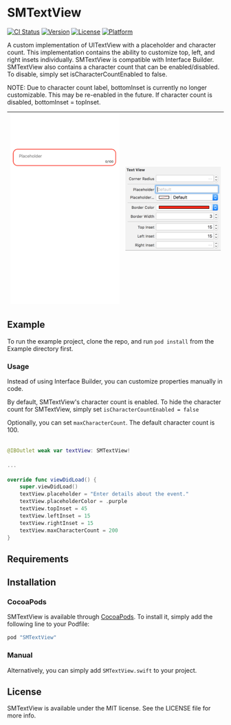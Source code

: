 # SMTextView

[![CI Status](http://img.shields.io/travis/mandrusiaks/SMTextView.svg?style=flat)](https://travis-ci.org/mandrusiaks/SMTextView)
[![Version](https://img.shields.io/cocoapods/v/SMTextView.svg?style=flat)](http://cocoapods.org/pods/SMTextView)
[![License](https://img.shields.io/cocoapods/l/SMTextView.svg?style=flat)](http://cocoapods.org/pods/SMTextView)
[![Platform](https://img.shields.io/cocoapods/p/SMTextView.svg?style=flat)](http://cocoapods.org/pods/SMTextView)

A custom implementation of UITextView with a placeholder and character count. This implementation contains the ability to customize top, left, and right insets individually. SMTextView is compatible with Interface Builder. SMTextView also contains a character count that can be enabled/disabled. To disable, simply set isCharacterCountEnabled to false.

NOTE: Due to character count label, bottomInset is currently no longer customizable. This may be re-enabled in the future. If character count is disabled, bottomInset = topInset.


| ![SMTextView](SMTextView/Assets/SMTextView.png) | ![SMTextView2](SMTextView/Assets/IB.png) |
|:-----------------------------------------------:|:----------------------------------------:|

## Example

To run the example project, clone the repo, and run `pod install` from the Example directory first.

### Usage

Instead of using Interface Builder, you can customize properties manually in code.

By default, SMTextView's character count is enabled. To hide the character count for SMTextView, simply set ```isCharacterCountEnabled = false```

Optionally, you can set ```maxCharacterCount```. The default character count is 100.

```swift

@IBOutlet weak var textView: SMTextView!

...

override func viewDidLoad() {
    super.viewDidLoad()
    textView.placeholder = "Enter details about the event."
    textView.placeholderColor = .purple
    textView.topInset = 45
    textView.leftInset = 15
    textView.rightInset = 15
    textView.maxCharacterCount = 200
}


```

## Requirements

## Installation

### CocoaPods
SMTextView is available through [CocoaPods](http://cocoapods.org). To install
it, simply add the following line to your Podfile:

```ruby
pod "SMTextView"
```

### Manual

Alternatively, you can simply add ```SMTextView.swift``` to your project.


## License

SMTextView is available under the MIT license. See the LICENSE file for more info.
